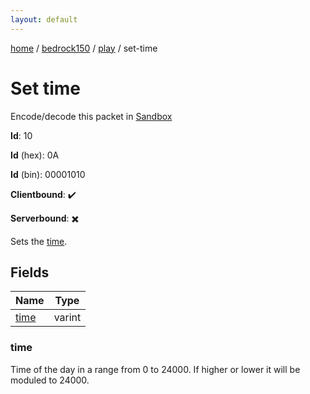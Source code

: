 ```yaml
---
layout: default
---
```


[home](/)  /  [bedrock150](/protocol/bedrock150)  /  [play](/protocol/bedrock150/play)  /  set-time

# Set time

Encode/decode this packet in [Sandbox](../../../sandbox/bedrock150#play.set_time)

**Id**: 10

**Id** (hex): 0A

**Id** (bin): 00001010

**Clientbound**: ✔️

**Serverbound**: ✖️

Sets the [time](http://minecraft.gamepedia.com/Day-night_cycle).

## Fields

Name | Type
---|---
[time](#time) | varint

### time

Time of the day in a range from 0 to 24000. If higher or lower it will be moduled to 24000.
